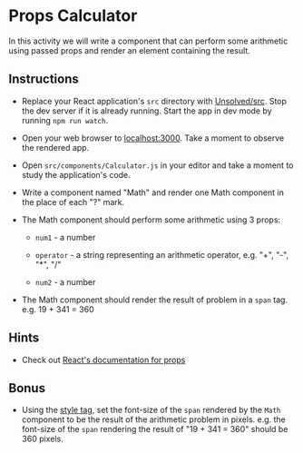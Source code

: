 # Props Calculator

In this activity we will write a component that can perform some arithmetic using passed props and render an element containing the result.

## Instructions

- Replace your React application's `src` directory with [Unsolved/src](Unsolved/src). Stop the dev server if it is already running. Start the app in dev mode by running `npm run watch`.

- Open your web browser to [localhost:3000](http://localhost:3000). Take a moment to observe the rendered app.

- Open `src/components/Calculator.js` in your editor and take a moment to study the application's code.

- Write a component named "Math" and render one Math component in the place of each "?" mark.

- The Math component should perform some arithmetic using 3 props:

  - `num1` - a number

  - `operator` - a string representing an arithmetic operator, e.g. "+", "-", "\*", "/"

  - `num2` - a number

- The Math component should render the result of problem in a `span` tag. e.g. 19 + 341 = 360

## Hints

- Check out [React's documentation for props](https://facebook.github.io/react/docs/components-and-props.html)

## Bonus

- Using the [style tag](https://facebook.github.io/react/docs/dom-elements.html#style), set the font-size of the `span` rendered by the `Math` component to be the result of the arithmetic problem in pixels. e.g. the font-size of the `span` rendering the result of "19 + 341 = 360" should be 360 pixels.
